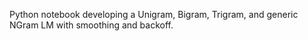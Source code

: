 Python notebook developing a Unigram, Bigram, Trigram, and generic NGram LM with smoothing and backoff.
